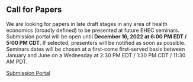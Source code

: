 ## Call for Papers

We are looking for papers in late draft stages in any area of health economics (broadly defined) to be presented at future EHEC seminars.  Submission portal will be open until **December 16, 2022 at 6:00 PM EDT / 5:00 PM CDT**.  If selected, presenters will be notified as soon as possible.  Seminars dates will be chosen at a first-come first-served basis between January and  June on a Wednesday at 2:30 PM EDT / 1:30 PM CDT / 11:30 AM PDT. 

[Submission Portal](https://forms.gle/M6X7qMmpYiYRnT8S6)
